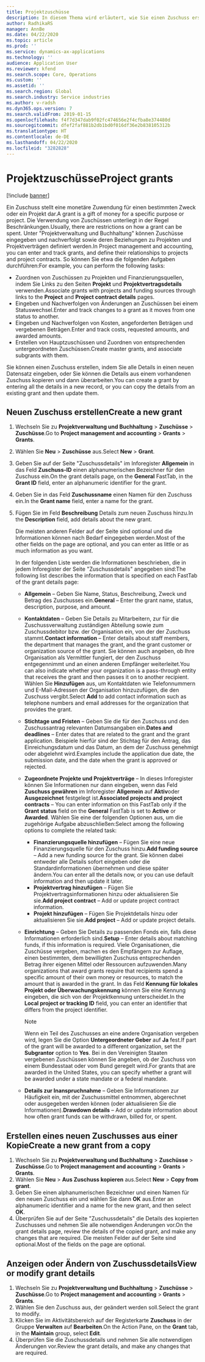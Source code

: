 ```yaml
---
title: Projektzuschüsse
description: In diesem Thema wird erläutert, wie Sie einen Zuschuss erstellen oder ändern.
author: RadhikaRS
manager: AnnBe
ms.date: 04/22/2020
ms.topic: article
ms.prod: ''
ms.service: dynamics-ax-applications
ms.technology: ''
audience: Application User
ms.reviewer: kfend
ms.search.scope: Core, Operations
ms.custom: ''
ms.assetid: ''
ms.search.region: Global
ms.search.industry: Service industries
ms.author: v-radsh
ms.dyn365.ops.version: 7
ms.search.validFrom: 2019-01-15
ms.openlocfilehash: f4f7d347dab9f02fc474656e2f4cfba8e374480d
ms.sourcegitcommit: dfef2faf881b2db1bd0f016df36e2b838105312b
ms.translationtype: HT
ms.contentlocale: de-DE
ms.lasthandoff: 04/22/2020
ms.locfileid: "3282828"
---
```

# <a name="project-grants"></a><span data-ttu-id="283e6-103">Projektzuschüsse</span><span class="sxs-lookup"><span data-stu-id="283e6-103">Project grants</span></span>

[!include [banner](../includes/banner.md)]

<span data-ttu-id="283e6-104">Ein Zuschuss stellt eine monetäre Zuwendung für einen bestimmten Zweck oder ein Projekt dar.</span><span class="sxs-lookup"><span data-stu-id="283e6-104">A grant is a gift of money for a specific purpose or project.</span></span> <span data-ttu-id="283e6-105">Die Verwendung von Zuschüssen unterliegt in der Regel Beschränkungen.</span><span class="sxs-lookup"><span data-stu-id="283e6-105">Usually, there are restrictions on how a grant can be spent.</span></span> <span data-ttu-id="283e6-106">Unter "Projektverwaltung und Buchhaltung" können Zuschüsse eingegeben und nachverfolgt sowie deren Beziehungen zu Projekten und Projektverträgen definiert werden.</span><span class="sxs-lookup"><span data-stu-id="283e6-106">In Project management and accounting, you can enter and track grants, and define their relationships to projects and project contracts.</span></span> <span data-ttu-id="283e6-107">So können Sie etwa die folgenden Aufgaben durchführen:</span><span class="sxs-lookup"><span data-stu-id="283e6-107">For example, you can perform the following tasks:</span></span>

- <span data-ttu-id="283e6-108">Zuordnen von Zuschüssen zu Projekten und Finanzierungsquellen, indem Sie Links zu den Seiten **Projekt** und **Projektvertragsdetails** verwenden.</span><span class="sxs-lookup"><span data-stu-id="283e6-108">Associate grants with projects and funding sources through links to the **Project** and **Project contract details** pages.</span></span>
- <span data-ttu-id="283e6-109">Eingeben und Nachverfolgen von Änderungen an Zuschüssen bei einem Statuswechsel.</span><span class="sxs-lookup"><span data-stu-id="283e6-109">Enter and track changes to a grant as it moves from one status to another.</span></span>
- <span data-ttu-id="283e6-110">Eingeben und Nachverfolgen von Kosten, angeforderten Beträgen und vergebenen Beträgen.</span><span class="sxs-lookup"><span data-stu-id="283e6-110">Enter and track costs, requested amounts, and awarded amounts.</span></span>
- <span data-ttu-id="283e6-111">Erstellen von Hauptzuschüssen und Zuordnen von entsprechenden untergeordneten Zuschüssen.</span><span class="sxs-lookup"><span data-stu-id="283e6-111">Create master grants, and associate subgrants with them.</span></span>

<span data-ttu-id="283e6-112">Sie können einen Zuschuss erstellen, indem Sie alle Details in einen neuen Datensatz eingeben, oder Sie können die Details aus einem vorhandenen Zuschuss kopieren und dann überarbeiten.</span><span class="sxs-lookup"><span data-stu-id="283e6-112">You can create a grant by entering all the details in a new record, or you can copy the details from an existing grant and then update them.</span></span>

## <a name="create-a-new-grant"></a><span data-ttu-id="283e6-113">Neuen Zuschuss erstellen</span><span class="sxs-lookup"><span data-stu-id="283e6-113">Create a new grant</span></span>

1. <span data-ttu-id="283e6-114">Wechseln Sie zu **Projektverwaltung und Buchhaltung** \> **Zuschüsse** \> **Zuschüsse**.</span><span class="sxs-lookup"><span data-stu-id="283e6-114">Go to **Project management and accounting** \> **Grants** \> **Grants**.</span></span>
2. <span data-ttu-id="283e6-115">Wählen Sie **Neu** \> **Zuschüsse** aus.</span><span class="sxs-lookup"><span data-stu-id="283e6-115">Select **New** \> **Grant**.</span></span>
3. <span data-ttu-id="283e6-116">Geben Sie auf der Seite "Zuschussdetails" im Inforegister **Allgemein** in das Feld **Zuschuss-ID** einen alphanumerischen Bezeichner für den Zuschuss ein.</span><span class="sxs-lookup"><span data-stu-id="283e6-116">On the grant details page, on the **General** FastTab, in the **Grant ID** field, enter an alphanumeric identifier for the grant.</span></span>
4. <span data-ttu-id="283e6-117">Geben Sie in das Feld **Zuschussname** einen Namen für den Zuschuss ein.</span><span class="sxs-lookup"><span data-stu-id="283e6-117">In the **Grant name** field, enter a name for the grant.</span></span>
5. <span data-ttu-id="283e6-118">Fügen Sie im Feld **Beschreibung** Details zum neuen Zuschuss hinzu.</span><span class="sxs-lookup"><span data-stu-id="283e6-118">In the **Description** field, add details about the new grant.</span></span>

    <span data-ttu-id="283e6-119">Die meisten anderen Felder auf der Seite sind optional und die Informationen können nach Bedarf eingegeben werden.</span><span class="sxs-lookup"><span data-stu-id="283e6-119">Most of the other fields on the page are optional, and you can enter as little or as much information as you want.</span></span>

    <span data-ttu-id="283e6-120">In der folgenden Liste werden die Informationen beschrieben, die in jedem Inforegister der Seite "Zuschussdetails" angegeben sind:</span><span class="sxs-lookup"><span data-stu-id="283e6-120">The following list describes the information that is specified on each FastTab of the grant details page:</span></span>

    - <span data-ttu-id="283e6-121">**Allgemein** – Geben Sie Name, Status, Beschreibung, Zweck und Betrag des Zuschusses ein.</span><span class="sxs-lookup"><span data-stu-id="283e6-121">**General** – Enter the grant name, status, description, purpose, and amount.</span></span>
    - <span data-ttu-id="283e6-122">**Kontaktdaten** – Geben Sie Details zu Mitarbeitern, zur für die Zuschussverwaltung zuständigen Abteilung sowie zum Zuschussdebitor bzw. der Organisation ein, von der der Zuschuss stammt.</span><span class="sxs-lookup"><span data-stu-id="283e6-122">**Contact information** – Enter details about staff members, the department that manages the grant, and the grant customer or organization source of the grant.</span></span> <span data-ttu-id="283e6-123">Sie können auch angeben, ob Ihre Organisation als Vermittler fungiert, der den Zuschuss entgegennimmt und an einen anderen Empfänger weiterleitet.</span><span class="sxs-lookup"><span data-stu-id="283e6-123">You can also indicate whether your organization is a pass-through entity that receives the grant and then passes it on to another recipient.</span></span> <span data-ttu-id="283e6-124">Wählen Sie **Hinzufügen** aus, um Kontaktdaten wie Telefonnummern und E-Mail-Adressen der Organisation hinzuzufügen, die den Zuschuss vergibt.</span><span class="sxs-lookup"><span data-stu-id="283e6-124">Select **Add** to add contact information such as telephone numbers and email addresses for the organization that provides the grant.</span></span>
    - <span data-ttu-id="283e6-125">**Stichtage und Fristen** – Geben Sie die für den Zuschuss und den Zuschussantrag relevanten Datumsangaben ein.</span><span class="sxs-lookup"><span data-stu-id="283e6-125">**Dates and deadlines** – Enter dates that are related to the grant and the grant application.</span></span> <span data-ttu-id="283e6-126">Beispiele hierfür sind der Stichtag für den Antrag, das Einreichungsdatum und das Datum, an dem der Zuschuss genehmigt oder abgelehnt wird.</span><span class="sxs-lookup"><span data-stu-id="283e6-126">Examples include the application due date, the submission date, and the date when the grant is approved or rejected.</span></span>
    - <span data-ttu-id="283e6-127">**Zugeordnete Projekte und Projektverträge** – In dieses Inforegister können Sie Informationen nur dann eingeben, wenn das Feld **Zuschuss gewähren** im Inforegister **Allgemein** auf **Aktiv**oder **Ausgezeichnet** festgelegt ist.</span><span class="sxs-lookup"><span data-stu-id="283e6-127">**Associated projects and project contracts** – You can enter information on this FastTab only if the **Grant status** field on the **General** FastTab is set to **Active** or **Awarded**.</span></span> <span data-ttu-id="283e6-128">Wählen Sie eine der folgenden Optionen aus, um die zugehörige Aufgabe abzuschließen:</span><span class="sxs-lookup"><span data-stu-id="283e6-128">Select among the following options to complete the related task:</span></span>

        - <span data-ttu-id="283e6-129">**Finanzierungsquelle hinzufügen** – Fügen Sie eine neue Finanzierungsquelle für den Zuschuss hinzu.</span><span class="sxs-lookup"><span data-stu-id="283e6-129">**Add funding source** – Add a new funding source for the grant.</span></span> <span data-ttu-id="283e6-130">Sie können dabei entweder alle Details sofort eingeben oder die Standardinformationen übernehmen und diese später ändern.</span><span class="sxs-lookup"><span data-stu-id="283e6-130">You can enter all the details now, or you can use default information and then update it later.</span></span>
        - <span data-ttu-id="283e6-131">**Projektvertrag hinzufügen** – Fügen Sie Projektvertragsinformationen hinzu oder aktualisieren Sie sie.</span><span class="sxs-lookup"><span data-stu-id="283e6-131">**Add project contract** – Add or update project contract information.</span></span>
        - <span data-ttu-id="283e6-132">**Projekt hinzufügen** – Fügen Sie Projektdetails hinzu oder aktualisieren Sie sie.</span><span class="sxs-lookup"><span data-stu-id="283e6-132">**Add project** – Add or update project details.</span></span>

    - <span data-ttu-id="283e6-133">**Einrichtung** – Geben Sie Details zu passenden Fonds ein, falls diese Informationen erforderlich sind.</span><span class="sxs-lookup"><span data-stu-id="283e6-133">**Setup** – Enter details about matching funds, if this information is required.</span></span> <span data-ttu-id="283e6-134">Viele Organisationen, die Zuschüsse vergeben, machen es den Empfängern zur Auflage, einen bestimmten, dem bewilligten Zuschuss entsprechenden Betrag ihrer eigenen Mittel oder Ressourcen aufzuwenden.</span><span class="sxs-lookup"><span data-stu-id="283e6-134">Many organizations that award grants require that recipients spend a specific amount of their own money or resources, to match the amount that is awarded in the grant.</span></span> <span data-ttu-id="283e6-135">In das Feld **Kennung für lokales Projekt oder Überwachungskennung** können Sie eine Kennung eingeben, die sich von der Projektkennung unterscheidet.</span><span class="sxs-lookup"><span data-stu-id="283e6-135">In the **Local project or tracking ID** field, you can enter an identifier that differs from the project identifier.</span></span>

        > [!NOTE]
        > <span data-ttu-id="283e6-136">Wenn ein Teil des Zuschusses an eine andere Organisation vergeben wird, legen Sie die Option **Untergeordneter Geber** auf **Ja** fest.</span><span class="sxs-lookup"><span data-stu-id="283e6-136">If part of the grant will be awarded to a different organization, set the **Subgrantor** option to **Yes**.</span></span> <span data-ttu-id="283e6-137">Bei in den Vereinigten Staaten vergebenen Zuschüssen können Sie angeben, ob der Zuschuss von einem Bundesstaat oder vom Bund geregelt wird.</span><span class="sxs-lookup"><span data-stu-id="283e6-137">For grants that are awarded in the United States, you can specify whether a grant will be awarded under a state mandate or a federal mandate.</span></span>

    - <span data-ttu-id="283e6-138">**Details zur Inanspruchnahme** – Geben Sie Informationen zur Häufigkeit ein, mit der Zuschussmittel entnommen, abgerechnet oder ausgegeben werden können (oder aktualisieren Sie die Informationen).</span><span class="sxs-lookup"><span data-stu-id="283e6-138">**Drawdown details** – Add or update information about how often grant funds can be withdrawn, billed for, or spent.</span></span>

## <a name="create-a-new-grant-from-a-copy"></a><span data-ttu-id="283e6-139">Erstellen eines neuen Zuschusses aus einer Kopie</span><span class="sxs-lookup"><span data-stu-id="283e6-139">Create a new grant from a copy</span></span>

1. <span data-ttu-id="283e6-140">Wechseln Sie zu **Projektverwaltung und Buchhaltung** \> **Zuschüsse** \> **Zuschüsse**.</span><span class="sxs-lookup"><span data-stu-id="283e6-140">Go to **Project management and accounting** \> **Grants** \> **Grants**.</span></span>
2. <span data-ttu-id="283e6-141">Wählen Sie **Neu** \> **Aus Zuschuss kopieren** aus.</span><span class="sxs-lookup"><span data-stu-id="283e6-141">Select **New** \> **Copy from grant**.</span></span>
3. <span data-ttu-id="283e6-142">Geben Sie einen alphanumerischen Bezeichner und einen Namen für den neuen Zuschuss ein und wählen Sie dann **OK** aus.</span><span class="sxs-lookup"><span data-stu-id="283e6-142">Enter an alphanumeric identifier and a name for the new grant, and then select **OK**.</span></span>
4. <span data-ttu-id="283e6-143">Überprüfen Sie auf der Seite "Zuschussdetails" die Details des kopierten Zuschusses und nehmen Sie alle notwendigen Änderungen vor.</span><span class="sxs-lookup"><span data-stu-id="283e6-143">On the grant details page, review the details of the copied grant, and make any changes that are required.</span></span> <span data-ttu-id="283e6-144">Die meisten Felder auf der Seite sind optional.</span><span class="sxs-lookup"><span data-stu-id="283e6-144">Most of the fields on the page are optional.</span></span>

## <a name="view-or-modify-grant-details"></a><span data-ttu-id="283e6-145">Anzeigen oder Ändern von Zuschussdetails</span><span class="sxs-lookup"><span data-stu-id="283e6-145">View or modify grant details</span></span>

1. <span data-ttu-id="283e6-146">Wechseln Sie zu **Projektverwaltung und Buchhaltung** \> **Zuschüsse** \> **Zuschüsse**.</span><span class="sxs-lookup"><span data-stu-id="283e6-146">Go to **Project management and accounting** \> **Grants** \> **Grants**.</span></span>
2. <span data-ttu-id="283e6-147">Wählen Sie den Zuschuss aus, der geändert werden soll.</span><span class="sxs-lookup"><span data-stu-id="283e6-147">Select the grant to modify.</span></span>
3. <span data-ttu-id="283e6-148">Klicken Sie im Aktivitätsbereich auf der Registerkarte **Zuschuss** in der Gruppe **Verwalten** auf **Bearbeiten**.</span><span class="sxs-lookup"><span data-stu-id="283e6-148">On the Action Pane, on the **Grant** tab, in the **Maintain** group, select **Edit**.</span></span>
4. <span data-ttu-id="283e6-149">Überprüfen Sie die Zuschussdetails und nehmen Sie alle notwendigen Änderungen vor.</span><span class="sxs-lookup"><span data-stu-id="283e6-149">Review the grant details, and make any changes that are required.</span></span>
